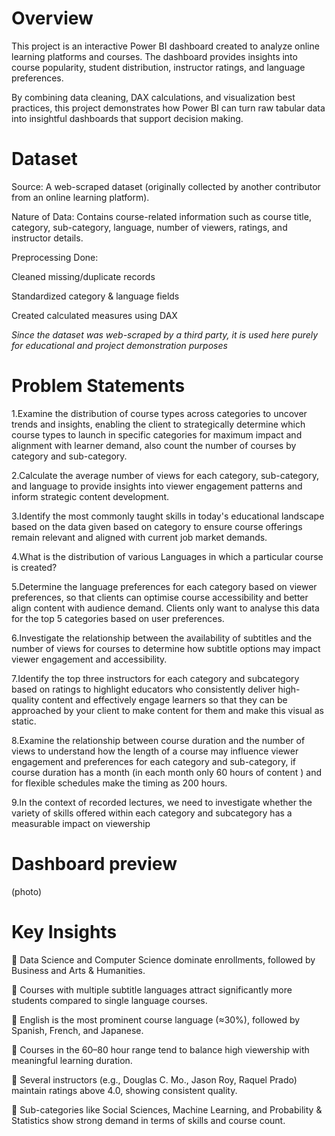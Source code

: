 #  Overview

This project is an interactive Power BI dashboard created to analyze online learning platforms and courses.
The dashboard provides insights into course popularity, student distribution, instructor ratings, and language preferences.


By combining data cleaning, DAX calculations, and visualization best practices, this project demonstrates how Power BI can turn raw tabular data into insightful dashboards that support decision making.

# Dataset


Source: A web-scraped dataset (originally collected by another contributor from an online learning platform).

Nature of Data: Contains course-related information such as course title, category, sub-category, language, number of viewers, ratings, and instructor details.

Preprocessing Done:

Cleaned missing/duplicate records

Standardized category & language fields

Created calculated measures using DAX 

*Since the dataset was web-scraped by a third party, it is used here purely for educational and project demonstration purposes*


# Problem Statements

1.Examine the distribution of course types across categories to uncover trends and insights, enabling the client to strategically determine which course types to launch in specific categories for maximum impact and alignment with learner demand, also count the number of courses by category and sub-category.


2.Calculate the average number of views for each category, sub-category, and language to provide insights into viewer engagement patterns and inform strategic content development.


3.Identify the most commonly taught skills in today's educational landscape based on the data given based on category to ensure course offerings remain relevant and aligned with current job market demands.


4.What is the distribution of various Languages  in which a particular course is  created?


5.Determine the language preferences for each category based on viewer preferences, so that clients can optimise course accessibility and better align content with audience demand. Clients only want to analyse this data for the top 5 categories based on user preferences.


6.Investigate the relationship between the availability of subtitles and the number of views for courses to determine how subtitle options may impact viewer engagement and accessibility.


7.Identify the top three instructors for each category and subcategory based on ratings   to highlight educators who consistently deliver high-quality content and effectively engage learners so that they can be approached by your client to make content for them and make this visual as static.


8.Examine the relationship between course duration and the number of views to understand how the length of a course may influence viewer engagement and preferences for each category and sub-category, if course duration has a month (in each month only 60 hours of content ) and for flexible schedules make the timing as 200 hours.


9.In the context of recorded lectures, we need to investigate whether the variety of skills offered within each category and subcategory has a measurable impact on viewership

# Dashboard preview

(photo)

# Key Insights

📌 Data Science and Computer Science dominate enrollments, followed by Business and Arts & Humanities.

📌 Courses with multiple subtitle languages attract significantly more students compared to single language courses.

📌 English is the most prominent course language (≈30%), followed by Spanish, French, and Japanese.

📌 Courses in the 60–80 hour range tend to balance high viewership with meaningful learning duration.

📌 Several instructors (e.g., Douglas C. Mo., Jason Roy, Raquel Prado) maintain ratings above 4.0, showing consistent quality.

📌 Sub-categories like Social Sciences, Machine Learning, and Probability & Statistics show strong demand in terms of skills and course count.

 
 


